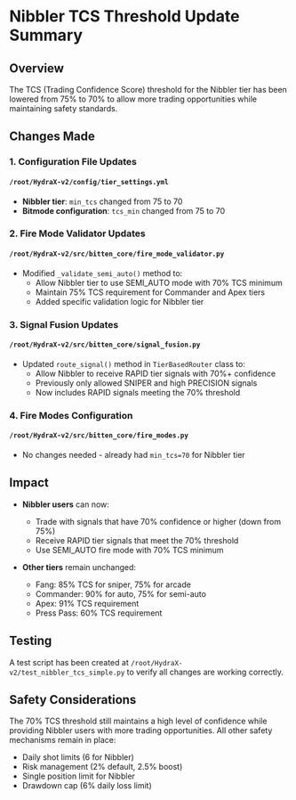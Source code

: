 # Nibbler TCS Threshold Update Summary

## Overview
The TCS (Trading Confidence Score) threshold for the Nibbler tier has been lowered from 75% to 70% to allow more trading opportunities while maintaining safety standards.

## Changes Made

### 1. Configuration File Updates

#### `/root/HydraX-v2/config/tier_settings.yml`
- **Nibbler tier**: `min_tcs` changed from 75 to 70
- **Bitmode configuration**: `tcs_min` changed from 75 to 70

### 2. Fire Mode Validator Updates

#### `/root/HydraX-v2/src/bitten_core/fire_mode_validator.py`
- Modified `_validate_semi_auto()` method to:
  - Allow Nibbler tier to use SEMI_AUTO mode with 70% TCS minimum
  - Maintain 75% TCS requirement for Commander and Apex tiers
  - Added specific validation logic for Nibbler tier

### 3. Signal Fusion Updates

#### `/root/HydraX-v2/src/bitten_core/signal_fusion.py`
- Updated `route_signal()` method in `TierBasedRouter` class to:
  - Allow Nibbler to receive RAPID tier signals with 70%+ confidence
  - Previously only allowed SNIPER and high PRECISION signals
  - Now includes RAPID signals meeting the 70% threshold

### 4. Fire Modes Configuration

#### `/root/HydraX-v2/src/bitten_core/fire_modes.py`
- No changes needed - already had `min_tcs=70` for Nibbler tier

## Impact

- **Nibbler users** can now:
  - Trade with signals that have 70% confidence or higher (down from 75%)
  - Receive RAPID tier signals that meet the 70% threshold
  - Use SEMI_AUTO fire mode with 70% TCS minimum

- **Other tiers** remain unchanged:
  - Fang: 85% TCS for sniper, 75% for arcade
  - Commander: 90% for auto, 75% for semi-auto
  - Apex: 91% TCS requirement
  - Press Pass: 60% TCS requirement

## Testing

A test script has been created at `/root/HydraX-v2/test_nibbler_tcs_simple.py` to verify all changes are working correctly.

## Safety Considerations

The 70% TCS threshold still maintains a high level of confidence while providing Nibbler users with more trading opportunities. All other safety mechanisms remain in place:
- Daily shot limits (6 for Nibbler)
- Risk management (2% default, 2.5% boost)
- Single position limit for Nibbler
- Drawdown cap (6% daily loss limit)